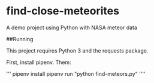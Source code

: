 # find-close-meteorites
A demo project using Python with NASA meteor data

##Running

This project requires Python 3 and the requests package.

First, install pipenv. Them:

'''
pipenv install
pipenv run "python find-meteors.py"
''''
